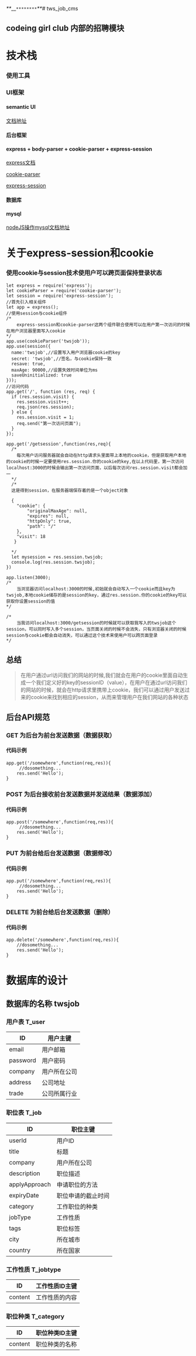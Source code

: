 _**____`********`**_# tws_job_cms

## codeing girl club 内部的招聘模块

# 技术栈

### 使用工具

### UI框架

#### semantic UI

[文档地址](http://semantic.yubolun.com/)

#### 后台框架

#### express + body-parser + cookie-parser + express-session

[express文档](https://www.zybuluo.com/XiangZhou/note/208532#reqcookies)

[cookie-parser](https://segmentfault.com/a/1190000004139342?_ea=504710)

[express-session](http://www.xgllseo.com/?p=5162)

#### 数据库

#### mysql

[nodeJS操作mysql文档地址](http://www.runoob.com/nodejs/nodejs-mysql.html)

# 关于express-session和cookie

### 使用cookie与session技术使用户可以跨页面保持登录状态

```
let express = require('express');
let cookieParser = require('cookie-parser');
let session = require('express-session');
//首先引入相关组件
let app = express();
//使用session与cookie组件
/*
    express-session和cookie-parser这两个组件联合使用可以在用户第一次访问的时候在用户浏览器里面写入cookie
*/
app.use(cookieParser('twsjob'));
app.use(session({
  name:'twsjob',//设置写入用户浏览器cookie的key
  secret: 'twsjob',//签名，与cookie保持一致
  resave: true,
  maxAge: 90000,//设置失效时间单位为ms
  saveUninitialized: true
}));
//访问代码
app.get('/', function (res, req) {
  if (res.session.visit) {
    res.session.visit++;
    req.json(res.session);
  } else {
    res.session.visit = 1;
    req.send("第一次访问页面");
  }
});

app.get('/getsession',function(res,req){
  /*
    每次用户访问服务器就会自动在http请求头里面带上本地的cookie，但是获取用户本地的cookie的时候一定要使用res.session.你的cookie的key,在以上代码里，第一次访问localhost:3000的时候会输出第一次访问页面，以后每次访问res.session.visit都会加一
  */
  /*
  这是得到session，在服务器端保存着的是一个object对象

  {
    "cookie": {
        "originalMaxAge": null,
        "expires": null,
        "httpOnly": true,
        "path": "/"
    },
    "visit": 18
   }   

  */
  let mysession = res.session.twsjob;
  console.log(res.session.twsjob);
})

app.listen(3000);
/*
    当浏览器访问localhost:3000的时候,初始就会自动写入一个cookie而且key为twsjob,本地cookie储存的是session的key，通过res.session.你的cookie的key可以获取你设置session的值
*/

/*
    当我访问localhost:3000/getsession的时候就可以获取我写入的twsjob这个session，可以同时写入多个session，当页面关闭的时候不会消失，只有浏览器关闭的时候session与cookie都会自动消失，可以通过这个技术来使用户可以跨页面登录
*/
```

## 总结

>在用户通过url访问我们的网站的时候,我们就会在用户的cookie里面自动生成一个我们定义好的key的sessionID（value），在用户在通过url访问我们的网站的时候，就会在http请求里携带上cookie，我们可以通过用户发送过来的cookie来找到相应的session，从而来管理用户在我们网站的各种状态

## 后台API规范

### GET 为后台为前台发送数据（数据获取）

#### 代码示例

```
app.get('/somewhere',function(req,res)){
     //dosomething...
    res.send('Hello');
}
```

### POST 为后台接收前台发送数据并发送结果（数据添加）

#### 代码示例

```
app.post('/somewhere',function(req,res)){
     //dosomething...
    res.send('Hello');
}
```

### PUT 为前台给后台发送数据（数据修改）

#### 代码示例

```
app.put('/somewhere',function(req,res)){
     //dosomething...
    res.send('Hello');
}
```

### DELETE 为前台给后台发送数据（删除）

#### 代码示例

```
app.delete('/somewhere',function(req,res)){
    //dosomething...
    res.send('Hello');
}
```





# 数据库的设计

## 数据库的名称 twsjob

### 用户表 T_user

|ID|用户主键|
|---|---|
|email|用户邮箱|
|password|用户密码|
|company|用户所在公司|
|address|公司地址|
|trade|公司所属行业|

### 职位表 T_job

|ID|职位主键|
|---|---|
|userId|用户ID|
|title|标题|
|company|用户所在公司|
|description|职位描述|
|applyApproach|申请职位的方法|
|expiryDate|职位申请的截止时间|
|category|工作职位的种类|
|jobType|工作性质|
|tags|职位标签|
|city|所在城市|
|country|所在国家|

### 工作性质 T_jobtype

|ID|工作性质ID主键|
|---|---|
|content|工作性质的内容|

### 职位种类 T_category

|ID|职位种类ID主键|
|---|---|
|content|职位种类的名称|




